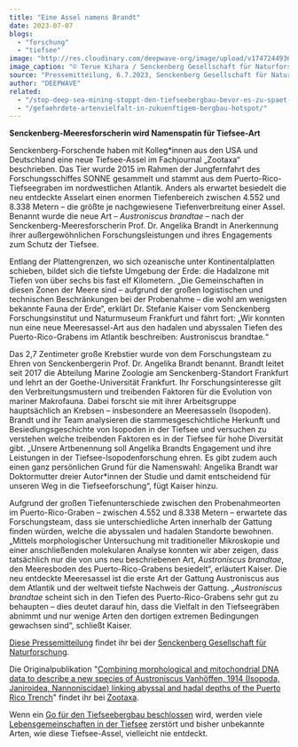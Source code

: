 ```yaml
---
title: "Eine Assel namens Brandt"
date: 2023-07-07
blogs: 
  - "forschung"
  - "tiefsee"
image: "http://res.cloudinary.com/deepwave-org/image/upload/v1747244936/deepwave.org/Austroniscus-brandtae_CLSM_Terue-Kihara.jpg"
image_caption: "© Terue Kihara / Senckenberg Gesellschaft für Naturforschung"
source: "Pressemitteilung, 6.7.2023, Senckenberg Gesellschaft für Naturforschung"
author: "DEEPWAVE"
related: 
  - "/stop-deep-sea-mining-stoppt-den-tiefseebergbau-bevor-es-zu-spaet-ist/"
  - "/gefaehrdete-artenvielfalt-in-zukuenftigem-bergbau-hotspot/"
---
```


**Senckenberg-Meeresforscherin wird Namenspatin für Tiefsee-Art**

Senckenberg-Forschende haben mit Kolleg\*innen aus den USA und Deutschland eine neue Tiefsee-Assel im Fachjournal „Zootaxa“ beschrieben. Das Tier wurde 2015 im Rahmen der Jungfernfahrt des Forschungsschiffes SONNE gesammelt und stammt aus dem Puerto-Rico-Tiefseegraben im nordwestlichen Atlantik. Anders als erwartet besiedelt die neu entdeckte Asselart einen enormen Tiefenbereich zwischen 4.552 und 8.338 Metern – die größte je nachgewiesene Tiefenverbreitung einer Assel. Benannt wurde die neue Art – _Austroniscus brandtae_ – nach der Senckenberg-Meeresforscherin Prof. Dr. Angelika Brandt in Anerkennung ihrer außergewöhnlichen Forschungsleistungen und ihres Engagements zum Schutz der Tiefsee.

Entlang der Plattengrenzen, wo sich ozeanische unter Kontinentalplatten schieben, bildet sich die tiefste Umgebung der Erde: die Hadalzone mit Tiefen von über sechs bis fast elf Kilometern. „Die Gemeinschaften in diesen Zonen der Meere sind – aufgrund der großen logistischen und technischen Beschränkungen bei der Probenahme – die wohl am wenigsten bekannte Fauna der Erde“, erklärt Dr. Stefanie Kaiser vom Senckenberg Forschungsinstitut und Naturmuseum Frankfurt und fährt fort: „Wir konnten nun eine neue Meeresassel-Art aus den hadalen und abyssalen Tiefen des Puerto-Rico-Grabens im Atlantik beschreiben: Austroniscus brandtae.“

Das 2,7 Zentimeter große Krebstier wurde von dem Forschungsteam zu Ehren von Senckenbergerin Prof. Dr. Angelika Brandt benannt. Brandt leitet seit 2017 die Abteilung Marine Zoologie am Senckenberg-Standort Frankfurt und lehrt an der Goethe-Universität Frankfurt. Ihr Forschungsinteresse gilt den Verbreitungsmustern und treibenden Faktoren für die Evolution von mariner Makrofauna. Dabei forscht sie mit ihrer Arbeitsgruppe hauptsächlich an Krebsen – insbesondere an Meeresasseln (Isopoden). Brandt und ihr Team analysieren die stammesgeschichtliche Herkunft und Besiedlungsgeschichte von Isopoden in der Tiefsee und versuchen zu verstehen welche treibenden Faktoren es in der Tiefsee für hohe Diversität gibt. „Unsere Artbenennung soll Angelika Brandts Engagement und ihre Leistungen in der Tiefsee-Isopodenforschung ehren. Es gibt zudem auch einen ganz persönlichen Grund für die Namenswahl: Angelika Brandt war Doktormutter dreier Autor\*innen der Studie und damit entscheidend für unseren Weg in die Tiefseeforschung“, fügt Kaiser hinzu.

Aufgrund der großen Tiefenunterschiede zwischen den Probenahmeorten im Puerto-Rico-Graben – zwischen 4.552 und 8.338 Metern – erwartete das Forschungsteam, dass sie unterschiedliche Arten innerhalb der Gattung finden würden, welche die abyssalen und hadalen Standorte bewohnen. „Mittels morphologischer Untersuchung mit traditioneller Mikroskopie und einer anschließenden molekularen Analyse konnten wir aber zeigen, dass tatsächlich nur die von uns neu beschriebenen Art, _Austroniscus brandtae_, den Meeresboden des Puerto-Rico-Grabens besiedelt“, erläutert Kaiser. Die neu entdeckte Meeresassel ist die erste Art der Gattung Austroniscus aus dem Atlantik und der weltweit tiefste Nachweis der Gattung. „_Austroniscus brandtae_ scheint sich in den Tiefen des Puerto-Rico-Grabens sehr gut zu behaupten – dies deutet darauf hin, dass die Vielfalt in den Tiefseegräben abnimmt und nur wenige Arten den dortigen extremen Bedingungen gewachsen sind“, schließt Kaiser.

[Diese Pressemitteilung](https://www.senckenberg.de/de/pressemeldungen/eine-assel-namens-brandt/) findet ihr bei der [Senckenberg Gesellschaft für Naturforschung](https://www.senckenberg.de/de/).

Die Originalpublikation "[Combining morphological and mitochondrial DNA data to describe a new species of Austroniscus Vanhöffen, 1914 (Isopoda, Janiroidea, Nannoniscidae) linking abyssal and hadal depths of the Puerto Rico Trench](https://mapress.com/zt/article/view/zootaxa.5293.3.1)" findet ihr bei [Zootaxa](https://mapress.com/zt/index).

Wenn ein [Go für den Tiefseebergbau beschlossen](https://www.deepwave.org/stop-deep-sea-mining-stoppt-den-tiefseebergbau-bevor-es-zu-spaet-ist/) wird, werden viele [Lebensgemeinschaften in der Tiefsee](https://www.deepwave.org/gefaehrdete-artenvielfalt-in-zukuenftigem-bergbau-hotspot/) zerstört und bisher unbekannte Arten, wie diese Tiefsee-Assel, vielleicht nie entdeckt.
